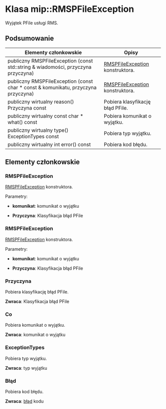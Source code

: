 # <a name="class-miprmspfileexception"></a>Klasa mip::RMSPFileException 
Wyjątek PFile usługi RMS.
  
## <a name="summary"></a>Podsumowanie
 Elementy członkowskie                        | Opisy                                
--------------------------------|---------------------------------------------
 publiczny RMSPFileException (const std::string & wiadomości, przyczyna przyczyna)  |  [RMSPFileException](class_mip_rmspfileexception.md) konstruktora.
 publiczny RMSPFileException (const char * const & komunikatu, przyczyna przyczyna)  |  [RMSPFileException](class_mip_rmspfileexception.md) konstruktora.
 publiczny wirtualny reason() Przyczyna const  |  Pobiera klasyfikację błąd PFile.
 publiczny wirtualny const char * what() const  |  Pobiera komunikat o wyjątku.
 publiczny wirtualny type() ExceptionTypes const  |  Pobiera typ wyjątku.
 publiczny wirtualny int error() const  |  Pobiera kod błędu.
  
## <a name="members"></a>Elementy członkowskie
  
### <a name="rmspfileexception"></a>RMSPFileException
[RMSPFileException](class_mip_rmspfileexception.md) konstruktora.

Parametry:  
* **komunikat**: komunikat o wyjątku 


* **Przyczyna**: Klasyfikacja błąd PFile


  
### <a name="rmspfileexception"></a>RMSPFileException
[RMSPFileException](class_mip_rmspfileexception.md) konstruktora.

Parametry:  
* **komunikat**: komunikat o wyjątku 


* **Przyczyna**: Klasyfikacja błąd PFile


  
### <a name="reason"></a>Przyczyna
Pobiera klasyfikację błąd PFile.

  
**Zwraca**: Klasyfikacja błąd PFile
  
### <a name="what"></a>Co
Pobiera komunikat o wyjątku.

  
**Zwraca**: komunikat o wyjątku
  
### <a name="exceptiontypes"></a>ExceptionTypes
Pobiera typ wyjątku.

  
**Zwraca**: typ wyjątku
  
### <a name="error"></a>Błąd
Pobiera kod błędu.

  
**Zwraca**: [błąd](class_mip_error.md) kodu